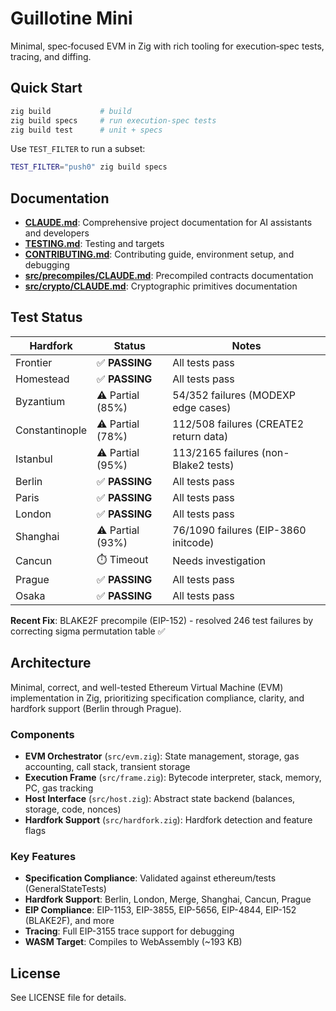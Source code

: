 # Guillotine Mini

Minimal, spec‑focused EVM in Zig with rich tooling for execution‑spec tests, tracing, and diffing.

## Quick Start

```bash
zig build           # build
zig build specs     # run execution‑spec tests
zig build test      # unit + specs
```

Use `TEST_FILTER` to run a subset:

```bash
TEST_FILTER="push0" zig build specs
```

## Documentation

- **[CLAUDE.md](./CLAUDE.md)**: Comprehensive project documentation for AI assistants and developers
- **[TESTING.md](./TESTING.md)**: Testing and targets
- **[CONTRIBUTING.md](./CONTRIBUTING.md)**: Contributing guide, environment setup, and debugging
- **[src/precompiles/CLAUDE.md](./src/precompiles/CLAUDE.md)**: Precompiled contracts documentation
- **[src/crypto/CLAUDE.md](./src/crypto/CLAUDE.md)**: Cryptographic primitives documentation

## Test Status

| Hardfork | Status | Notes |
|----------|--------|-------|
| Frontier | ✅ **PASSING** | All tests pass |
| Homestead | ✅ **PASSING** | All tests pass |
| Byzantium | ⚠️ Partial (85%) | 54/352 failures (MODEXP edge cases) |
| Constantinople | ⚠️ Partial (78%) | 112/508 failures (CREATE2 return data) |
| Istanbul | ⚠️ Partial (95%) | 113/2165 failures (non-Blake2 tests) |
| Berlin | ✅ **PASSING** | All tests pass |
| Paris | ✅ **PASSING** | All tests pass |
| London | ✅ **PASSING** | All tests pass |
| Shanghai | ⚠️ Partial (93%) | 76/1090 failures (EIP-3860 initcode) |
| Cancun | ⏱️ Timeout | Needs investigation |
| Prague | ✅ **PASSING** | All tests pass |
| Osaka | ✅ **PASSING** | All tests pass |

**Recent Fix**: BLAKE2F precompile (EIP-152) - resolved 246 test failures by correcting sigma permutation table ✅

## Architecture

Minimal, correct, and well-tested Ethereum Virtual Machine (EVM) implementation in Zig, prioritizing specification compliance, clarity, and hardfork support (Berlin through Prague).

### Components

- **EVM Orchestrator** (`src/evm.zig`): State management, storage, gas accounting, call stack, transient storage
- **Execution Frame** (`src/frame.zig`): Bytecode interpreter, stack, memory, PC, gas tracking
- **Host Interface** (`src/host.zig`): Abstract state backend (balances, storage, code, nonces)
- **Hardfork Support** (`src/hardfork.zig`): Hardfork detection and feature flags

### Key Features

- **Specification Compliance**: Validated against ethereum/tests (GeneralStateTests)
- **Hardfork Support**: Berlin, London, Merge, Shanghai, Cancun, Prague
- **EIP Compliance**: EIP-1153, EIP-3855, EIP-5656, EIP-4844, EIP-152 (BLAKE2F), and more
- **Tracing**: Full EIP-3155 trace support for debugging
- **WASM Target**: Compiles to WebAssembly (~193 KB)

## License

See LICENSE file for details.
